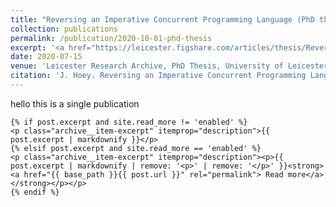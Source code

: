```yaml
---
title: "Reversing an Imperative Concurrent Programming Language (PhD thesis)"
collection: publications
permalink: /publication/2020-10-01-phd-thesis
excerpt: '<a href="https://leicester.figshare.com/articles/thesis/Reversing_an_Imperative_Concurrent_Programming_Language/12656219">[URL]</a>'
date: 2020-07-15
venue: 'Leicester Research Archive, PhD Thesis, University of Leicester'
citation: 'J. Hoey. Reversing an Imperative Concurrent Programming Language. PhD Thesis, University of Leicester. 2020.'
---
```

hello this is a single publication

    {% if post.excerpt and site.read_more != 'enabled' %}
    <p class="archive__item-excerpt" itemprop="description">{{ post.excerpt | markdownify }}</p>
    {% elsif post.excerpt and site.read_more == 'enabled' %}
    <p class="archive__item-excerpt" itemprop="description"><p>{{ post.excerpt | markdownify | remove: '<p>' | remove: '</p>' }}<strong><a href="{{ base_path }}{{ post.url }}" rel="permalink"> Read more</a></strong></p></p>
    {% endif %}
